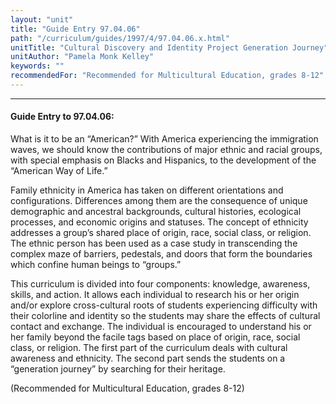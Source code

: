 ```yaml
---
layout: "unit"
title: "Guide Entry 97.04.06"
path: "/curriculum/guides/1997/4/97.04.06.x.html"
unitTitle: "Cultural Discovery and Identity Project Generation Journey"
unitAuthor: "Pamela Monk Kelley"
keywords: ""
recommendedFor: "Recommended for Multicultural Education, grades 8-12"
---
```

<body>
<hr/>
<h4>
Guide Entry to 97.04.06:
</h4>
What is it to be an “American?” With America experiencing the immigration waves, we should know the contributions of major ethnic and racial groups, with special emphasis on Blacks and Hispanics, to the development of the “American Way of Life.”
<p>
Family ethnicity in America has taken on different orientations and configurations. Differences among them are the consequence of unique demographic and ancestral backgrounds, cultural histories, ecological processes, and economic origins and statuses. The concept of ethnicity addresses a group’s shared place of origin, race, social class, or religion. The ethnic person has been used as a case study in transcending the complex maze of barriers, pedestals, and doors that form the boundaries which confine human beings to “groups.”
</p>
<p>
This curriculum is divided into four components: knowledge, awareness, skills, and action. It allows each individual to research his or her origin and/or explore cross-cultural roots of students experiencing difficulty with their colorline and identity so the students may share the effects of cultural contact and exchange. The individual is encouraged to understand his or her family beyond the facile tags based on place of origin, race, social class, or religion. The first part of the curriculum deals with cultural awareness and ethnicity. The second part sends the students on a “generation journey” by searching for their heritage.
</p>
<p>
(Recommended for Multicultural Education, grades 8-12)
</p>
</body>